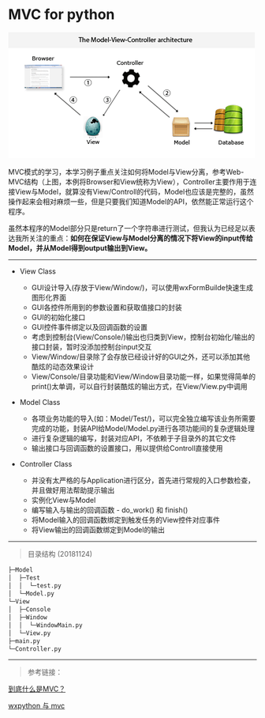 # MVC for python

![WebMVC.GIF](./img/WebMVC.GIF)

MVC模式的学习，本学习例子重点关注如何将Model与View分离，参考Web-MVC结构（上图，本例将Browser和View统称为View），Controller主要作用于连接View与Model，就算没有View/Controll的代码，Model也应该是完整的，虽然操作起来会相对麻烦一些，但是只要我们知道Model的API，依然能正常运行这个程序。

虽然本程序的Model部分只是return了一个字符串进行测试，但我认为已经足以表达我所关注的重点：**如何在保证View与Model分离的情况下将View的input传给Model，并从Model得到output输出到View。**

---

- View Class
  - GUI设计导入(存放于View/Window/)，可以使用wxFormBuilde快速生成图形化界面
  - GUI各控件所用到的参数设置和获取值接口的封装
  - GUI的初始化接口
  - GUI控件事件绑定以及回调函数的设置
  - 考虑到控制台(View/Console/)输出也归类到View，控制台初始化/输出的接口封装，暂时没添加控制台input交互
  - View/Window/目录除了会存放已经设计好的GUI之外，还可以添加其他酷炫的动态效果设计
  - View/Console/目录功能和View/Window目录功能一样，如果觉得简单的print()太单调，可以自行封装酷炫的输出方式，在View/View.py中调用


- Model Class
  - 各项业务功能的导入(如：Model/Test/)，可以完全独立编写该业务所需要完成的功能，封装API给Model/Model.py进行各项功能间的复杂逻辑处理
  - 进行复杂逻辑的编写，封装对应API，不依赖于子目录外的其它文件
  - 输出接口与回调函数的设置接口，用以提供给Controll直接使用

- Controller Class
  - 并没有太严格的与Application进行区分，首先进行常规的入口参数检查，并且做好用法帮助提示输出
  - 实例化View与Model
  - 编写输入与输出的回调函数 - do_work() 和 finish()
  - 将Model输入的回调函数绑定到触发任务的View控件对应事件
  - 将View输出的回调函数绑定到Model的输出

---

> 目录结构  (20181124)

```tree
├─Model
│  ├─Test
│  │  └─test.py
│  └─Model.py
└─View
│  ├─Console
│  ├─Window
│  │  └─WindowMain.py
│  └─View.py
├─main.py
└─Controller.py
```

---

> 参考链接：

[到底什么是MVC？](https://blog.csdn.net/sinat_37212928/article/details/78038312?locationNum=2&fps=1)

[wxpython 与 mvc](https://blog.csdn.net/u010798296/article/details/54949613)